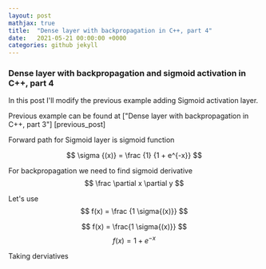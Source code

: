 ```yaml
---
layout: post
mathjax: true
title:  "Dense layer with backpropagation in C++, part 4"
date:   2021-05-21 00:00:00 +0000
categories: github jekyll
---
```


### Dense layer with backpropagation and sigmoid activation in C++, part 4

In this post I'll modify the previous example adding Sigmoid activation layer.

Previous example can be found at ["Dense layer with backpropagation in C++, part 3"] [previous_post]

Forward path for Sigmoid layer is sigmoid function

$$ \sigma {(x)} = \frac {1} {1 + e^{-x}} $$

For backpropagation we need to find sigmoid derivative
$$
\frac \partial x \partial y
$$


Let's use $$ f(x) = \frac {1 \sigma{(x)}} $$

$$
f(x) = \frac{1 \sigma{(x)}}
$$
$$
f(x) = 1 + e^{-x}
$$

Taking derviatives

